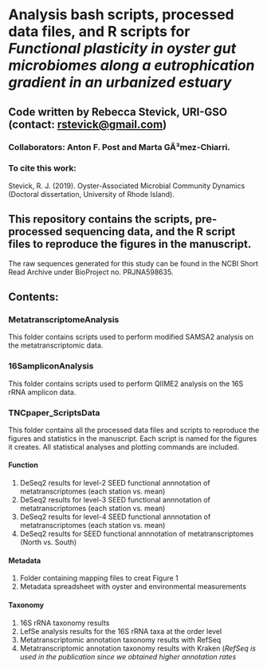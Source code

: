 # Analysis bash scripts, processed data files, and R scripts for *Functional plasticity in oyster gut microbiomes along a eutrophication gradient in an urbanized estuary*
## Code written by Rebecca Stevick, URI-GSO (contact: rstevick@gmail.com)
### Collaborators: Anton F. Post and Marta GÃ³mez-Chiarri.

### To cite this work: 
Stevick, R. J. (2019). Oyster-Associated Microbial Community Dynamics (Doctoral dissertation, University of Rhode Island).

## This repository contains the scripts, pre-processed sequencing data, and the R script files to reproduce the figures in the manuscript. 
The raw sequences generated for this study can be found in the NCBI Short Read Archive under BioProject no. PRJNA598635.

## Contents:
### MetatranscriptomeAnalysis
This folder contains scripts used to perform modified SAMSA2 analysis on the metatranscriptomic data.

### 16SampliconAnalysis
This folder contains scripts used to perform QIIME2 analysis on the 16S rRNA amplicon data.

### TNCpaper_ScriptsData
This folder contains all the processed data files and scripts to reproduce the figures and statistics in the manuscript. Each script is named for the figures it creates. All statistical analyses and plotting commands are included. 
#### Function
1. DeSeq2 results for level-2 SEED functional annnotation of metatranscriptomes (each station vs. mean)
2. DeSeq2 results for level-3 SEED functional annnotation of metatranscriptomes (each station vs. mean)
3. DeSeq2 results for level-4 SEED functional annnotation of metatranscriptomes (each station vs. mean)
4. DeSeq2 results for SEED functional annnotation of metatranscriptomes (North vs. South)
#### Metadata
1. Folder containing mapping files to creat Figure 1
2. Metadata spreadsheet with oyster and environmental measurements
#### Taxonomy
1. 16S rRNA taxonomy results
2. LefSe analysis results for the 16S rRNA taxa at the order level
3. Metatranscriptomic annotation taxonomy results with RefSeq
4. Metatranscriptomic annotation taxonomy results with Kraken (_RefSeq is used in the publication since we obtained higher annotation rates_


